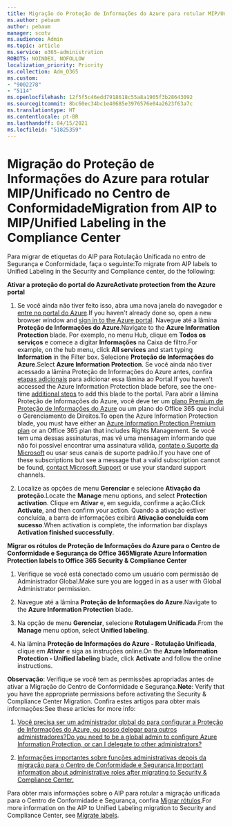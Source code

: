 ```yaml
---
title: Migração do Proteção de Informações do Azure para rotular MIP/Unificado no Centro de Conformidade
ms.author: pebaum
author: pebaum
manager: scotv
ms.audience: Admin
ms.topic: article
ms.service: o365-administration
ROBOTS: NOINDEX, NOFOLLOW
localization_priority: Priority
ms.collection: Adm_O365
ms.custom:
- "9002278"
- "5114"
ms.openlocfilehash: 12f5f5c46edd7918618c55a8a1905f3b28643092
ms.sourcegitcommit: 8bc60ec34bc1e40685e3976576e04a2623f63a7c
ms.translationtype: HT
ms.contentlocale: pt-BR
ms.lasthandoff: 04/15/2021
ms.locfileid: "51825359"
---
```

# <a name="migration-from-aip-to-mipunified-labeling-in-the-compliance-center"></a><span data-ttu-id="d2221-102">Migração do Proteção de Informações do Azure para rotular MIP/Unificado no Centro de Conformidade</span><span class="sxs-lookup"><span data-stu-id="d2221-102">Migration from AIP to MIP/Unified Labeling in the Compliance Center</span></span>

<span data-ttu-id="d2221-103">Para migrar de etiquetas do AIP para Rotulação Unificada no entro de Segurança e Conformidade, faça o seguinte:</span><span class="sxs-lookup"><span data-stu-id="d2221-103">To migrate from AIP labels to Unified Labeling in the Security and Compliance center, do the following:</span></span>

<span data-ttu-id="d2221-104">**Ativar a proteção do portal do Azure**</span><span class="sxs-lookup"><span data-stu-id="d2221-104">**Activate protection from the Azure portal**</span></span>

1. <span data-ttu-id="d2221-105">Se você ainda não tiver feito isso, abra uma nova janela do navegador e [entre no portal do Azure](https://docs.microsoft.com/azure/information-protection/deploy-use/configure-policy#signing-in-to-the-azure-portal).</span><span class="sxs-lookup"><span data-stu-id="d2221-105">If you haven't already done so, open a new browser window and [sign in to the Azure portal](https://docs.microsoft.com/azure/information-protection/deploy-use/configure-policy#signing-in-to-the-azure-portal).</span></span> <span data-ttu-id="d2221-106">Navegue até a lâmina **Proteção de Informações do Azure**.</span><span class="sxs-lookup"><span data-stu-id="d2221-106">Navigate to the **Azure Information Protection** blade.</span></span> <span data-ttu-id="d2221-107">Por exemplo, no menu Hub, clique em **Todos os serviços** e comece a digitar **Informações** na Caixa de filtro.</span><span class="sxs-lookup"><span data-stu-id="d2221-107">For example, on the hub menu, click **All services** and start typing **Information** in the Filter box.</span></span> <span data-ttu-id="d2221-108">Selecione **Proteção de Informações do Azure**.</span><span class="sxs-lookup"><span data-stu-id="d2221-108">Select **Azure Information Protection**.</span></span> <span data-ttu-id="d2221-109">Se você ainda não tiver acessado a lâmina Proteção de Informações do Azure antes, confira [etapas adicionais](https://docs.microsoft.com/azure/information-protection/deploy-use/configure-policy#to-access-the-azure-information-protection-blade-for-the-first-time) para adicionar essa lâmina ao Portal.</span><span class="sxs-lookup"><span data-stu-id="d2221-109">If you haven't accessed the Azure Information Protection blade before, see the one-time [additional steps](https://docs.microsoft.com/azure/information-protection/deploy-use/configure-policy#to-access-the-azure-information-protection-blade-for-the-first-time) to add this blade to the portal.</span></span> <span data-ttu-id="d2221-110">Para abrir a lâmina Proteção de Informações do Azure, você deve ter um [plano Premium de Proteção de Informações do Azure](https://www.microsoft.com/cloud-platform/azure-information-protection-pricing) ou um plano do Office 365 que inclui o Gerenciamento de Direitos.</span><span class="sxs-lookup"><span data-stu-id="d2221-110">To open the Azure Information Protection blade, you must have either an [Azure Information Protection Premium plan](https://www.microsoft.com/cloud-platform/azure-information-protection-pricing) or an Office 365 plan that includes Rights Management.</span></span> <span data-ttu-id="d2221-111">Se você tem uma dessas assinaturas, mas vê uma mensagem informando que não foi possível encontrar uma assinatura válida, [contate o Suporte da Microsoft](https://docs.microsoft.com/azure/information-protection/get-started/information-support#to-contact-microsoft-support) ou usar seus canais de suporte padrão.</span><span class="sxs-lookup"><span data-stu-id="d2221-111">If you have one of these subscriptions but see a message that a valid subscription cannot be found, [contact Microsoft Support](https://docs.microsoft.com/azure/information-protection/get-started/information-support#to-contact-microsoft-support) or use your standard support channels.</span></span>

2. <span data-ttu-id="d2221-112">Localize as opções de menu **Gerenciar** e selecione **Ativação da proteção**.</span><span class="sxs-lookup"><span data-stu-id="d2221-112">Locate the **Manage** menu options, and select **Protection activation**.</span></span> <span data-ttu-id="d2221-113">Clique em **Ativar** e, em seguida, confirme a ação.</span><span class="sxs-lookup"><span data-stu-id="d2221-113">Click **Activate**, and then confirm your action.</span></span> <span data-ttu-id="d2221-114">Quando a ativação estiver concluída, a barra de informações exibirá **Ativação concluída com sucesso**.</span><span class="sxs-lookup"><span data-stu-id="d2221-114">When activation is complete, the information bar displays **Activation finished successfully**.</span></span>

<span data-ttu-id="d2221-115">**Migrar os rótulos de Proteção de Informações do Azure para o Centro de Conformidade e Segurança do Office 365**</span><span class="sxs-lookup"><span data-stu-id="d2221-115">**Migrate Azure Information Protection labels to Office 365 Security & Compliance Center**</span></span>

1. <span data-ttu-id="d2221-116">Verifique se você está conectado como um usuário com permissão de Administrador Global.</span><span class="sxs-lookup"><span data-stu-id="d2221-116">Make sure you are logged in as a user with Global Administrator permission.</span></span>

2. <span data-ttu-id="d2221-117">Navegue até a lâmina **Proteção de Informações do Azure**.</span><span class="sxs-lookup"><span data-stu-id="d2221-117">Navigate to the **Azure Information Protection** blade.</span></span>

3. <span data-ttu-id="d2221-118">Na opção de menu **Gerenciar**, selecione **Rotulagem Unificada**.</span><span class="sxs-lookup"><span data-stu-id="d2221-118">From the **Manage** menu option, select **Unified labeling**.</span></span>

4. <span data-ttu-id="d2221-119">Na lâmina **Proteção de Informações do Azure - Rotulação Unificada**, clique em **Ativar** e siga as instruções online.</span><span class="sxs-lookup"><span data-stu-id="d2221-119">On the **Azure Information Protection - Unified labeling** blade, click **Activate** and follow the online instructions.</span></span>

<span data-ttu-id="d2221-120">**Observação**: Verifique se você tem as permissões apropriadas antes de ativar a Migração do Centro de Conformidade e Segurança.</span><span class="sxs-lookup"><span data-stu-id="d2221-120">**Note**: Verify that you have the appropriate permissions before activating the Security & Compliance Center Migration.</span></span> <span data-ttu-id="d2221-121">Confira estes artigos para obter mais informações:</span><span class="sxs-lookup"><span data-stu-id="d2221-121">See these articles for more info:</span></span>

1. [<span data-ttu-id="d2221-122">Você precisa ser um administrador global do para configurar a Proteção de Informações do Azure, ou posso delegar para outros administradores?</span><span class="sxs-lookup"><span data-stu-id="d2221-122">Do you need to be a global admin to configure Azure Information Protection, or can I delegate to other administrators?</span></span>](https://docs.microsoft.com/azure/information-protection/faqs#do-you-need-to-be-a-global-admin-to-configure-azure-information-protection-or-can-i-delegate-to-other-administrators)

2. [<span data-ttu-id="d2221-123">Informações importantes sobre funções administrativas depois da migração para o Centro de Conformidade e Segurança.</span><span class="sxs-lookup"><span data-stu-id="d2221-123">Important information about administrative roles after migrating to Security & Compliance Center.</span></span>](https://docs.microsoft.com/azure/information-protection/configure-policy-migrate-labels#important-information-about-administrative-roles)

<span data-ttu-id="d2221-124">Para obter mais informações sobre o AIP para rotular a migração unificada para o Centro de Conformidade e Segurança, confira [Migrar rótulos](https://docs.microsoft.com/azure/information-protection/configure-policy-migrate-labels).</span><span class="sxs-lookup"><span data-stu-id="d2221-124">For more information on the AIP to Unified Labeling migration to Security and Compliance Center, see [Migrate labels](https://docs.microsoft.com/azure/information-protection/configure-policy-migrate-labels).</span></span>

